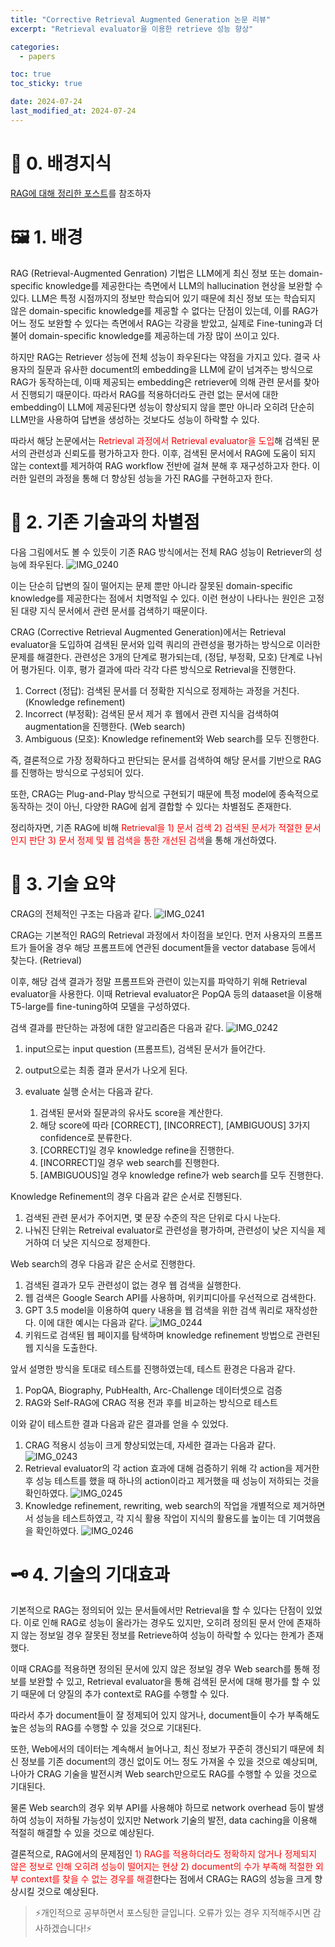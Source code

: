```yaml
---
title: "Corrective Retrieval Augmented Generation 논문 리뷰"
excerpt: "Retrieval evaluator을 이용한 retrieve 성능 향상"

categories:
  - papers

toc: true
toc_sticky: true

date: 2024-07-24
last_modified_at: 2024-07-24
---
```


# 🐤 0. 배경지식

[RAG에 대해 정리한 포스트](https://chominho96.github.io/nlp/RAG/)를 참조하자

# 🖼️ 1. 배경

RAG (Retrieval-Augmented Genration) 기법은 LLM에게 최신 정보 또는 domain-specific knowledge를 제공한다는 측면에서 LLM의 hallucination 현상을 보완할 수 있다. LLM은 특정 시점까지의 정보만 학습되어 있기 때문에 최신 정보 또는 학습되지 않은 domain-specific knowledge를 제공할 수 없다는 단점이 있는데, 이를 RAG가 어느 정도 보완할 수 있다는 측면에서 RAG는 각광을 받았고, 실제로 Fine-tuning과 더불어 domain-specific knowledge를 제공하는데 가장 많이 쓰이고 있다.

하지만 RAG는 Retriever 성능에 전체 성능이 좌우된다는 약점을 가지고 있다. 결국 사용자의 질문과 유사한 document의 embedding을 LLM에 같이 넘겨주는 방식으로 RAG가 동작하는데, 이때 제공되는 embedding은 retriever에 의해 관련 문서를 찾아서 진행되기 때문이다. 따라서 RAG를 적용하더라도 관련 없는 문서에 대한 embedding이 LLM에 제공된다면 성능이 향상되지 않을 뿐만 아니라 오히려 단순히 LLM만을 사용하여 답변을 생성하는 것보다도 성능이 하락할 수 있다.

따라서 해당 논문에서는 <span style='color:red'>Retrieval 과정에서 Retrieval evaluator을 도입</span>해 검색된 문서의 관련성과 신뢰도를 평가하고자 한다. 이후, 검색된 문서에서 RAG에 도움이 되지 않는 context를 제거하여 RAG workflow 전반에 걸쳐 분해 후 재구성하고자 한다. 이러한 일련의 과정을 통해 더 향상된 성능을 가진 RAG를 구현하고자 한다.

# 📌 2. 기존 기술과의 차별점

다음 그림에서도 볼 수 있듯이 기존 RAG 방식에서는 전체 RAG 성능이 Retriever의 성능에 좌우된다.
![IMG_0240](https://github.com/user-attachments/assets/5ebb19ac-78b4-4d5f-b1f9-2b6a4a7ca3f7)

이는 단순히 답변의 질이 떨어지는 문제 뿐만 아니라 잘못된 domain-specific knowledge를 제공한다는 점에서 치명적일 수 있다. 이런 현상이 나타나는 원인은 고정된 대량 지식 문서에서 관련 문서를 검색하기 때문이다.

CRAG (Corrective Retrieval Augmented Generation)에서는 Retrieval evaluator을 도입하여 검색된 문서와 입력 쿼리의 관련성을 평가하는 방식으로 이러한 문제를 해결한다. 관련성은 3개의 단계로 평가되는데, (정답, 부정확, 모호) 단계로 나뉘어 평가된다. 이후, 평가 결과에 따라 각각 다른 방식으로 Retrieval을 진행한다.

1. Correct (정답): 검색된 문서를 더 정확한 지식으로 정제하는 과정을 거친다. (Knowledge refinement)
2. Incorrect (부정확): 검색된 문서 제거 후 웹에서 관련 지식을 검색하여 augmentation을 진행한다. (Web search)
3. Ambiguous (모호): Knowledge refinement와 Web search를 모두 진행한다.

즉, 결론적으로 가장 정확하다고 판단되는 문서를 검색하여 해당 문서를 기반으로 RAG를 진행하는 방식으로 구성되어 있다.

또한, CRAG는 Plug-and-Play 방식으로 구현되기 때문에 특정 model에 종속적으로 동작하는 것이 아닌, 다양한 RAG에 쉽게 결합할 수 있다는 차별점도 존재한다.

정리하자면, 기존 RAG에 비해 <span style='color:red'>Retrieval을 1) 문서 검색 2) 검색된 문서가 적절한 문서인지 판단 3) 문서 정제 및 웹 검색을 통한 개선된 검색</span>을 통해 개선하였다.

# 📖 3. 기술 요약

CRAG의 전체적인 구조는 다음과 같다.
![IMG_0241](https://github.com/user-attachments/assets/6d994ee1-733a-46bb-a7c3-a46cf21f830d)

CRAG는 기본적인 RAG의 Retrieval 과정에서 차이점을 보인다.
먼저 사용자의 프롬프트가 들어올 경우 해당 프롬프트에 연관된 document들을 vector database 등에서 찾는다. (Retrieval)

이후, 해당 검색 결과가 정말 프롬프트와 관련이 있는지를 파악하기 위해 Retrieval evaluator을 사용한다. 이때 Retrieval evaluator은 PopQA 등의 dataaset을 이용해 T5-large를 fine-tuning하여 모델을 구성하였다.

검색 결과를 판단하는 과정에 대한 알고리즘은 다음과 같다.
![IMG_0242](https://github.com/user-attachments/assets/847af03d-71ce-4914-96e0-f2fd0b7ce743)

1. input으로는 input question (프롬프트), 검색된 문서가 들어간다.
2. output으로는 최종 결과 문서가 나오게 된다.
3. evaluate 실행 순서는 다음과 같다.

   1. 검색된 문서와 질문과의 유사도 score을 계산한다.
   2. 해당 score에 따라 [CORRECT], [INCORRECT], [AMBIGUOUS] 3가지 confidence로 분류한다.
   3. [CORRECT]일 경우 knowledge refine을 진행한다.
   4. [INCORRECT]일 경우 web search를 진행한다.
   5. [AMBIGUOUS]일 경우 knowledge refine가 web search를 모두 진행한다.

Knowledge Refinement의 경우 다음과 같은 순서로 진행된다.

1. 검색된 관련 문서가 주어지면, 몇 문장 수준의 작은 단위로 다시 나눈다.
2. 나눠진 단위는 Retreival evaluator로 관련성을 평가하며, 관련성이 낮은 지식을 제거하여 더 낮은 지식으로 정제한다.

Web search의 경우 다음과 같은 순서로 진행한다.

1. 검색된 결과가 모두 관련성이 없는 경우 웹 검색을 실행한다.
2. 웹 검색은 Google Search API를 사용하며, 위키피디아를 우선적으로 검색한다.
3. GPT 3.5 model을 이용하여 query 내용을 웹 검색을 위한 검색 쿼리로 재작성한다. 이에 대한 예시는 다음과 같다.
   ![IMG_0244](https://github.com/user-attachments/assets/15a7905d-4aa7-4e41-9e46-080844150a0a)
4. 키워드로 검색된 웹 페이지를 탐색하며 knowledge refinement 방법으로 관련된 웹 지식을 도출한다.

앞서 설명한 방식을 토대로 테스트를 진행하였는데, 테스트 환경은 다음과 같다.

1. PopQA, Biography, PubHealth, Arc-Challenge 데이터셋으로 검증
2. RAG와 Self-RAG에 CRAG 적용 전과 후를 비교하는 방식으로 테스트

이와 같이 테스트한 결과 다음과 같은 결과를 얻을 수 있었다.

1. CRAG 적용시 성능이 크게 향상되었는데, 자세한 결과는 다음과 같다.
   ![IMG_0243](https://github.com/user-attachments/assets/bd86c1bc-163a-4c29-9f53-a64252c1908a)
2. Retrieval evaluator의 각 action 효과에 대해 검증하기 위해 각 action을 제거한 후 성능 테스트를 했을 때 하나의 action이라고 제거했을 때 성능이 저하되는 것을 확인하였다.
   ![IMG_0245](https://github.com/user-attachments/assets/b7156258-27c0-419e-b231-b80713093f70)
3. Knowledge refinement, rewriting, web search의 작업을 개별적으로 제거하면서 성능을 테스트하였고, 각 지식 활용 작업이 지식의 활용도를 높이는 데 기여했음을 확인하였다.
   ![IMG_0246](https://github.com/user-attachments/assets/d7ae128f-a0b6-4943-8010-35854f4ebb9a)

# 🗝️ 4. 기술의 기대효과

기본적으로 RAG는 정의되어 있는 문서들에서만 Retrieval을 할 수 있다는 단점이 있었다. 이로 인해 RAG로 성능이 올라가는 경우도 있지만, 오히려 정의된 문서 안에 존재하지 않는 정보일 경우 잘못된 정보를 Retrieve하여 성능이 하락할 수 있다는 한계가 존재했다.

이때 CRAG를 적용하면 정의된 문서에 있지 않은 정보일 경우 Web search를 통해 정보를 보완할 수 있고, Retrieval evaluator을 통해 검색된 문서에 대해 평가를 할 수 있기 때문에 더 양질의 추가 context로 RAG를 수행할 수 있다.

따라서 추가 document들이 잘 정제되어 있지 않거나, document들이 수가 부족해도 높은 성능의 RAG를 수행할 수 있을 것으로 기대된다.

또한, Web에서의 데이터는 계속해서 늘어나고, 최신 정보가 꾸준히 갱신되기 때문에 최신 정보를 기존 document의 갱신 없이도 어느 정도 가져올 수 있을 것으로 예상되며, 나아가 CRAG 기술을 발전시켜 Web search만으로도 RAG를 수행할 수 있을 것으로 기대된다.

물론 Web search의 경우 외부 API를 사용해야 하므로 network overhead 등이 발생하여 성능이 저하될 가능성이 있지만 Network 기술의 발전, data caching을 이용해 적절히 해결할 수 있을 것으로 예상된다.

결론적으로, RAG에서의 문제점인 <span style='color:red'>1) RAG를 적용하더라도 정확하지 않거나 정제되지 않은 정보로 인해 오히려 성능이 떨어지는 현상 2) document의 수가 부족해 적절한 외부 context를 찾을 수 없는 경우를 해결</span>한다는 점에서 CRAG는 RAG의 성능을 크게 향상시킬 것으로 예상된다.

> ⚡개인적으로 공부하면서 포스팅한 글입니다. 오류가 있는 경우 지적해주시면 감사하겠습니다!⚡

